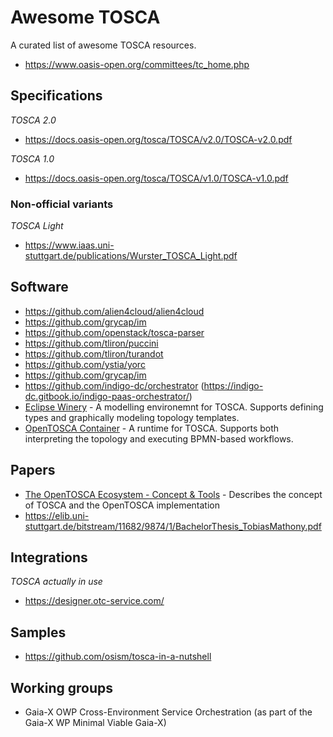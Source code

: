 # Awesome TOSCA

A curated list of awesome TOSCA resources.

* https://www.oasis-open.org/committees/tc_home.php

## Specifications

*TOSCA 2.0*
- https://docs.oasis-open.org/tosca/TOSCA/v2.0/TOSCA-v2.0.pdf

*TOSCA 1.0*
- https://docs.oasis-open.org/tosca/TOSCA/v1.0/TOSCA-v1.0.pdf

### Non-official variants

*TOSCA Light*
- https://www.iaas.uni-stuttgart.de/publications/Wurster_TOSCA_Light.pdf

## Software

- https://github.com/alien4cloud/alien4cloud
- https://github.com/grycap/im
- https://github.com/openstack/tosca-parser
- https://github.com/tliron/puccini
- https://github.com/tliron/turandot
- https://github.com/ystia/yorc
- https://github.com/grycap/im
- https://github.com/indigo-dc/orchestrator (https://indigo-dc.gitbook.io/indigo-paas-orchestrator/)
- [Eclipse Winery](https://www.eclipse.org/winery/) - A modelling environemnt for TOSCA. Supports defining types and graphically modeling topology templates.
- [OpenTOSCA Container](https://github.com/OpenTOSCA/container) - A runtime for TOSCA. Supports both interpreting the topology and executing BPMN-based workflows.

## Papers

- [The OpenTOSCA Ecosystem - Concept & Tools](https://doi.org/10.5220/0007903201120130) - Describes the concept of TOSCA and the OpenTOSCA implementation
- https://elib.uni-stuttgart.de/bitstream/11682/9874/1/BachelorThesis_TobiasMathony.pdf

## Integrations

*TOSCA actually in use*
- https://designer.otc-service.com/

## Samples

- https://github.com/osism/tosca-in-a-nutshell

## Working groups

- Gaia-X OWP Cross-Environment Service Orchestration (as part of the Gaia-X WP Minimal Viable Gaia-X)
